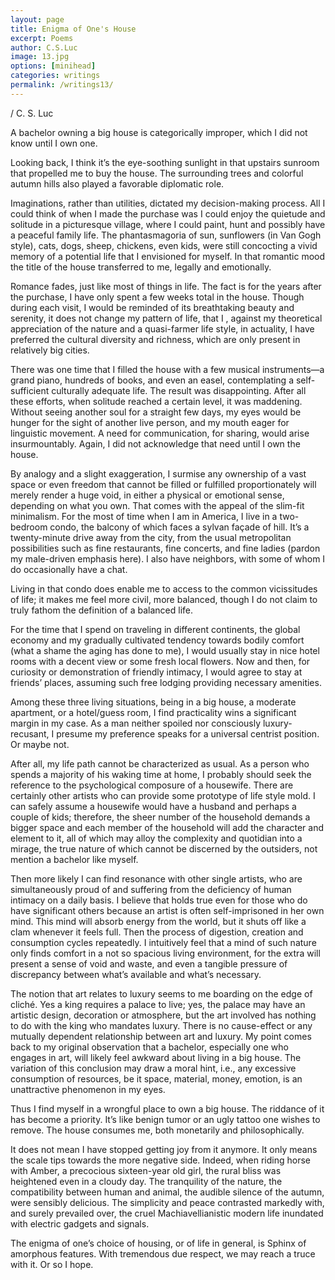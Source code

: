 ```yaml
---
layout: page
title: Enigma of One's House
excerpt: Poems
author: C.S.Luc
image: 13.jpg
options: [minihead]
categories: writings
permalink: /writings13/
---
```


/ C. S. Luc

A bachelor owning a big house is categorically improper, which I did not know until I own one. 

 

Looking back, I think it’s the eye-soothing sunlight in that upstairs sunroom that propelled me to buy the house.  The surrounding trees and colorful autumn hills also played a favorable diplomatic role.  

 

Imaginations, rather than utilities, dictated my decision-making process. All I could think of when I made the purchase was I could enjoy the quietude and solitude in a picturesque village, where I could paint, hunt and possibly have a peaceful family life. The phantasmagoria of sun, sunflowers (in Van Gogh style), cats, dogs, sheep, chickens, even kids, were still concocting a vivid memory of a potential life that I envisioned for myself. In that romantic mood the title of the house transferred to me, legally and emotionally. 

 

Romance fades, just like most of things in life. The fact is for the years after the purchase, I have only spent a few weeks total in the house. Though during each visit, I would be reminded of its breathtaking beauty and serenity, it does not change my pattern of life, that I , against my theoretical appreciation of the nature and a quasi-farmer life style, in actuality, I have preferred the cultural diversity and richness, which are only present in relatively big cities.

 

There was one time that I filled the house with a few musical instruments—a grand piano, hundreds of books, and even an easel, contemplating a self-sufficient culturally adequate life. The result was disappointing. After all these efforts, when solitude reached a certain level, it was maddening. Without seeing another soul for a straight few days, my eyes would be hunger for the sight of another live person, and my mouth eager for linguistic movement. A need for communication, for sharing, would arise insurmountably. Again, I did not acknowledge that need until I own the house.

 

By analogy and a slight exaggeration, I surmise any ownership of a vast space or even freedom that cannot be filled or fulfilled proportionately will merely render a huge void, in either a physical or emotional sense, depending on what you own.  That comes with the appeal of the slim-fit minimalism. For the most of time when I am in America, I live in a two-bedroom condo, the balcony of which faces a sylvan façade of hill. It’s a twenty-minute drive away from the city, from the usual metropolitan possibilities such as fine restaurants, fine concerts, and fine ladies (pardon my male-driven emphasis here). I also have neighbors, with some of whom I do occasionally have a chat.  

 

Living in that condo does enable me to access to the common vicissitudes of life; it makes me feel more civil, more balanced, though I do not claim to truly fathom the definition of a balanced life.

 

For the time that I spend on traveling in different continents, the global economy and my gradually cultivated tendency towards bodily comfort (what a shame the aging has done to me), I would usually stay in nice hotel rooms with a decent view or some fresh local flowers. Now and then, for curiosity or demonstration of friendly intimacy, I would agree to stay at friends’ places, assuming such free lodging providing necessary amenities. 

 

Among these three living situations, being in a big house, a moderate apartment, or a hotel/guess room, I find practicality wins a significant margin in my case. As a man neither spoiled nor consciously luxury-recusant, I presume my preference speaks for a universal centrist position. Or maybe not.

 

After all, my life path cannot be characterized as usual. As a person who spends a majority of his waking time at home, I probably should seek the reference to the psychological composure of a housewife. There are certainly other artists who can provide some prototype of life style mold. I can safely assume a housewife would have a husband and perhaps a couple of kids; therefore, the sheer number of the household demands a bigger space and each member of the household will add the character and element to it, all of which may alloy the complexity and quotidian into a mirage, the true nature of which cannot be discerned by the outsiders, not mention a bachelor like myself. 

 

Then more likely I can find resonance with other single artists, who are simultaneously proud of and suffering from the deficiency of human intimacy on a daily basis. I believe that holds true even for those who do have significant others because an artist is often self-imprisoned in her own mind. This mind will absorb energy from the world, but it shuts off like a clam whenever it feels full. Then the process of digestion, creation and consumption cycles repeatedly. I intuitively feel that a mind of such nature only finds comfort in a not so spacious living environment, for the extra will present a sense of void and waste, and even a tangible pressure of discrepancy between what’s available and what’s necessary. 

 

The notion that art relates to luxury seems to me boarding on the edge of cliché. Yes a king requires a palace to live; yes, the palace may have an artistic design, decoration or atmosphere, but the art involved has nothing to do with the king who mandates luxury. There is no cause-effect or any mutually dependent relationship between art and luxury. My point comes back to my original observation that a bachelor, especially one who engages in art, will likely feel awkward about living in a big house. The variation of this conclusion may draw a moral hint, i.e., any excessive consumption of resources, be it space, material, money, emotion, is an unattractive phenomenon in my eyes. 

 

Thus I find myself in a wrongful place to own a big house. The riddance of it has become a priority. It’s like benign tumor or an ugly tattoo one wishes to remove. The house consumes me, both monetarily and philosophically.

 

It does not mean I have stopped getting joy from it anymore. It only means the scale tips towards the more negative side. Indeed, when riding horse with Amber, a precocious sixteen-year old girl, the rural bliss was heightened even in a cloudy day. The tranquility of the nature, the compatibility between human and animal, the audible silence of the autumn, were sensibly delicious. The simplicity and peace contrasted markedly with, and surely prevailed over, the cruel Machiavellianistic modern life inundated with electric gadgets and signals. 

 

The enigma of one’s choice of housing, or of life in general, is Sphinx of amorphous features. With tremendous due respect, we may reach a truce with it. Or so I hope. 